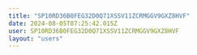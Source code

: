 ```yaml
---
title: "SP10RD36B0FEG32D0Q71XSSV11ZCRMGGV9GXZ8HVF"
date: 2024-08-05T07:25:42.015Z
user: SP10RD36B0FEG32D0Q71XSSV11ZCRMGGV9GXZ8HVF
layout: "users"
---
```

    